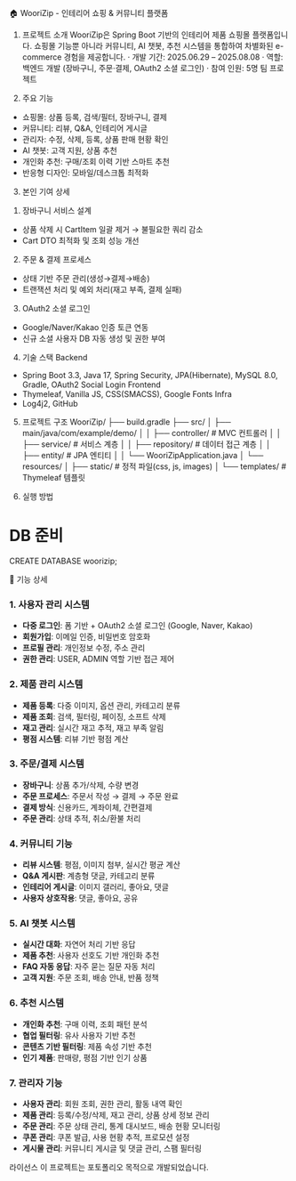 🏠 WooriZip - 인테리어 쇼핑 & 커뮤니티 플랫폼

1. 프로젝트 소개
WooriZip은 Spring Boot 기반의 인테리어 제품 쇼핑몰 플랫폼입니다.
쇼핑몰 기능뿐 아니라 커뮤니티, AI 챗봇, 추천 시스템을 통합하여 차별화된 e-commerce 경험을 제공합니다.
· 개발 기간: 2025.06.29 – 2025.08.08
· 역할: 백엔드 개발 (장바구니, 주문·결제, OAuth2 소셜 로그인)
· 참여 인원: 5명 팀 프로젝트


2. 주요 기능
- 쇼핑몰: 상품 등록, 검색/필터, 장바구니, 결제
- 커뮤니티: 리뷰, Q&A, 인테리어 게시글
- 관리자: 수정, 삭제, 등록, 상품 판매 현황 확인
- AI 챗봇: 고객 지원, 상품 추천
- 개인화 추천: 구매/조회 이력 기반 스마트 추천
- 반응형 디자인: 모바일/데스크톱 최적화


3. 본인 기여 상세
 1) 장바구니 서비스 설계
 - 상품 삭제 시 CartItem 일괄 제거 → 불필요한 쿼리 감소
 - Cart DTO 최적화 및 조회 성능 개선
 2) 주문 & 결제 프로세스
 - 상태 기반 주문 관리(생성→결제→배송)
 - 트랜잭션 처리 및 예외 처리(재고 부족, 결제 실패)
 3) OAuth2 소셜 로그인
 - Google/Naver/Kakao 인증 토큰 연동
 - 신규 소셜 사용자 DB 자동 생성 및 권한 부여


4. 기술 스택
Backend
 - Spring Boot 3.3, Java 17, Spring Security, JPA(Hibernate), MySQL 8.0, Gradle, OAuth2 Social Login
Frontend
 - Thymeleaf, Vanilla JS, CSS(SMACSS), Google Fonts
Infra
 - Log4j2, GitHub


5. 프로젝트 구조
WooriZip/
├── build.gradle
├── src/
│   ├── main/java/com/example/demo/
│   │   ├── controller/     # MVC 컨트롤러
│   │   ├── service/        # 서비스 계층
│   │   ├── repository/     # 데이터 접근 계층
│   │   ├── entity/         # JPA 엔티티
│   │   └── WooriZipApplication.java
│   └── resources/
│       ├── static/         # 정적 파일(css, js, images)
│       └── templates/      # Thymeleaf 템플릿


6. 실행 방법
# DB 준비
CREATE DATABASE woorizip;



🔧 기능 상세
### **1. 사용자 관리 시스템**
- **다중 로그인**: 폼 기반 + OAuth2 소셜 로그인 (Google, Naver, Kakao)
- **회원가입**: 이메일 인증, 비밀번호 암호화
- **프로필 관리**: 개인정보 수정, 주소 관리
- **권한 관리**: USER, ADMIN 역할 기반 접근 제어

### **2. 제품 관리 시스템**
- **제품 등록**: 다중 이미지, 옵션 관리, 카테고리 분류
- **제품 조회**: 검색, 필터링, 페이징, 소프트 삭제
- **재고 관리**: 실시간 재고 추적, 재고 부족 알림
- **평점 시스템**: 리뷰 기반 평점 계산

### **3. 주문/결제 시스템**
- **장바구니**: 상품 추가/삭제, 수량 변경
- **주문 프로세스**: 주문서 작성 → 결제 → 주문 완료
- **결제 방식**: 신용카드, 계좌이체, 간편결제
- **주문 관리**: 상태 추적, 취소/환불 처리

### **4. 커뮤니티 기능**
- **리뷰 시스템**: 평점, 이미지 첨부, 실시간 평균 계산
- **Q&A 게시판**: 계층형 댓글, 카테고리 분류
- **인테리어 게시글**: 이미지 갤러리, 좋아요, 댓글
- **사용자 상호작용**: 댓글, 좋아요, 공유

### **5. AI 챗봇 시스템**
- **실시간 대화**: 자연어 처리 기반 응답
- **제품 추천**: 사용자 선호도 기반 개인화 추천
- **FAQ 자동 응답**: 자주 묻는 질문 자동 처리
- **고객 지원**: 주문 조회, 배송 안내, 반품 정책

### **6. 추천 시스템**
- **개인화 추천**: 구매 이력, 조회 패턴 분석
- **협업 필터링**: 유사 사용자 기반 추천
- **콘텐츠 기반 필터링**: 제품 속성 기반 추천
- **인기 제품**: 판매량, 평점 기반 인기 상품

### **7. 관리자 기능**
- **사용자 관리**: 회원 조회, 권한 관리, 활동 내역 확인
- **제품 관리**: 등록/수정/삭제, 재고 관리, 상품 상세 정보 관리
- **주문 관리**: 주문 상태 관리, 통계 대시보드, 배송 현황 모니터링
- **쿠폰 관리**: 쿠폰 발급, 사용 현황 추적, 프로모션 설정
- **게시물 관리**: 커뮤니티 게시글 및 댓글 관리, 스팸 필터링



라이선스
이 프로젝트는 포토폴리오 목적으로 개발되었습니다.